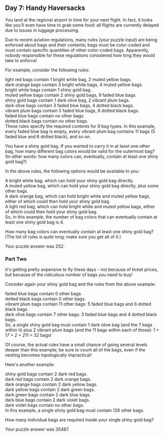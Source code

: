 ## Day 7: Handy Haversacks
You land at the regional airport in time for your next flight. In fact, it looks like you'll even have time to grab some food: all flights are currently delayed due to issues in luggage processing.

Due to recent aviation regulations, many rules (your puzzle input) are being enforced about bags and their contents; bags must be color-coded and must contain specific quantities of other color-coded bags. Apparently, nobody responsible for these regulations considered how long they would take to enforce!

For example, consider the following rules:

light red bags contain 1 bright white bag, 2 muted yellow bags.  
dark orange bags contain 3 bright white bags, 4 muted yellow bags.  
bright white bags contain 1 shiny gold bag.  
muted yellow bags contain 2 shiny gold bags, 9 faded blue bags.  
shiny gold bags contain 1 dark olive bag, 2 vibrant plum bags.  
dark olive bags contain 3 faded blue bags, 4 dotted black bags.  
vibrant plum bags contain 5 faded blue bags, 6 dotted black bags.  
faded blue bags contain no other bags.  
dotted black bags contain no other bags.  
These rules specify the required contents for 9 bag types. In this example, every faded blue bag is empty, every vibrant plum bag contains 11 bags (5 faded blue and 6 dotted black), and so on.  

You have a shiny gold bag. If you wanted to carry it in at least one other bag, how many different bag colors would be valid for the outermost bag? (In other words: how many colors can, eventually, contain at least one shiny gold bag?)

In the above rules, the following options would be available to you:

A bright white bag, which can hold your shiny gold bag directly.  
A muted yellow bag, which can hold your shiny gold bag directly, plus some other bags.  
A dark orange bag, which can hold bright white and muted yellow bags, either of which could then hold your shiny gold bag.  
A light red bag, which can hold bright white and muted yellow bags, either of which could then hold your shiny gold bag.  
So, in this example, the number of bag colors that can eventually contain at least one shiny gold bag is 4.  

How many bag colors can eventually contain at least one shiny gold bag? (The list of rules is quite long; make sure you get all of it.)

Your puzzle answer was 252.

### Part Two
It's getting pretty expensive to fly these days - not because of ticket prices, but because of the ridiculous number of bags you need to buy!

Consider again your shiny gold bag and the rules from the above example:

faded blue bags contain 0 other bags.  
dotted black bags contain 0 other bags.  
vibrant plum bags contain 11 other bags: 5 faded blue bags and 6 dotted black bags.  
dark olive bags contain 7 other bags: 3 faded blue bags and 4 dotted black bags.  
So, a single shiny gold bag must contain 1 dark olive bag (and the 7 bags within it) plus 2 vibrant plum bags (and the 11 bags within each of those): 1 + 1*7 + 2 + 2*11 = 32 bags!  

Of course, the actual rules have a small chance of going several levels deeper than this example; be sure to count all of the bags, even if the nesting becomes topologically impractical!

Here's another example:

shiny gold bags contain 2 dark red bags.  
dark red bags contain 2 dark orange bags.    
dark orange bags contain 2 dark yellow bags.  
dark yellow bags contain 2 dark green bags.  
dark green bags contain 2 dark blue bags.  
dark blue bags contain 2 dark violet bags.  
dark violet bags contain no other bags.  
In this example, a single shiny gold bag must contain 126 other bags.

How many individual bags are required inside your single shiny gold bag?

Your puzzle answer was 35487.